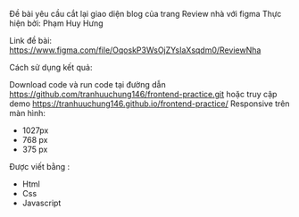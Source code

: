 Đề bài yêu cầu cắt lại giao diện blog của trang Review nhà với figma Thực hiện bởi: Phạm Huy Hưng

Link đề bài: https://www.figma.com/file/OqoskP3WsOjZYsIaXsqdm0/ReviewNha

Cách sử dụng kết quả:

Download code và run code tại đường dẫn https://github.com/tranhuuchung146/frontend-practice.git hoặc truy cập demo https://tranhuuchung146.github.io/frontend-practice/
Responsive trên màn hình:

- 1027px
- 768 px
- 375 px

Được viết bằng :

- Html
- Css
- Javascript

